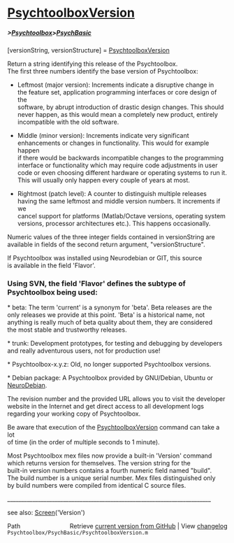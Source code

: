 # [PsychtoolboxVersion](PsychtoolboxVersion)
##### >[Psychtoolbox](Psychtoolbox)>[PsychBasic](PsychBasic)

  
[versionString, versionStructure] = [PsychtoolboxVersion](PsychtoolboxVersion)  
  
Return a string identifying this release of the Psychtoolbox.  
The first three numbers identify the base version of Psychtoolbox:  
  
- Leftmost (major version): Increments indicate a disruptive change in  
the feature set, application programming interfaces or core design of the  
software, by abrupt introduction of drastic design changes. This should  
never happen, as this would mean a completely new product, entirely  
incompatible with the old software.  
  
- Middle (minor version): Increments indicate very significant  
enhancements or changes in functionality. This would for example happen  
if there would be backwards incompatible changes to the programming  
interface or functionality which may require code adjustments in user  
code or even choosing different hardware or operating systems to run it.  
This will usually only happen every couple of years at most.  
  
- Rightmost (patch level): A counter to distinguish multiple releases  
having the same leftmost and middle version numbers. It increments if we  
cancel support for platforms (Matlab/Octave versions, operating system  
versions, processor architectures etc.). This happens occasionally.  
  
Numeric values of the three integer fields contained in versionString are  
available in fields of the second return argument, "versionStructure".  
  
If Psychtoolbox was installed using Neurodebian or GIT, this source  
is available in the field 'Flavor'.  
  
### Using SVN, the field 'Flavor' defines the subtype of Psychtoolbox being used:  
  
\* beta: The term 'current' is a synonym for 'beta'. Beta releases are the  
only releases we provide at this point. 'Beta' is a historical name, not  
anything is really much of beta quality about them, they are considered  
the most stable and trustworthy releases.  
  
\* trunk: Development prototypes, for testing and debugging by developers  
and really adventurous users, not for production use!  
  
\* Psychtoolbox-x.y.z: Old, no longer supported Psychtoolbox versions.  
  
\* Debian package: A Psychtoolbox provided by GNU/Debian, Ubuntu or [NeuroDebian](NeuroDebian).  
  
The revision number and the provided URL allows you to visit the developer  
website in the Internet and get direct access to all development logs  
regarding your working copy of Psychtoolbox.  
  
Be aware that execution of the [PsychtoolboxVersion](PsychtoolboxVersion) command can take a lot  
of time (in the order of multiple seconds to 1 minute).  
  
Most Psychtoolbox mex files now provide a built-in 'Version' command  
which returns version for themselves.  The version string for the  
built-in version numbers contains a fourth numeric field named "build".  
The build number is a unique serial number.  Mex files distinguished only  
by build numbers were compiled from identical C source files.  
  
\_\_\_\_\_\_\_\_\_\_\_\_\_\_\_\_\_\_\_\_\_\_\_\_\_\_\_\_\_\_\_\_\_\_\_\_\_\_\_\_\_\_\_\_\_\_\_\_\_\_\_\_\_\_\_\_\_\_\_\_\_\_\_\_\_\_\_\_\_\_\_\_\_  
  
see also: [Screen](Screen)('Version')  




<div class="code_header" style="text-align:right;">
  <span style="float:left;">Path&nbsp;&nbsp;</span> <span class="counter">Retrieve <a href=
  "https://raw.github.com/Psychtoolbox-3/Psychtoolbox-3/beta/Psychtoolbox/PsychBasic/PsychtoolboxVersion.m">current version from GitHub</a> | View <a href=
  "https://github.com/Psychtoolbox-3/Psychtoolbox-3/commits/beta/Psychtoolbox/PsychBasic/PsychtoolboxVersion.m">changelog</a></span>
</div>
<div class="code">
  <code>Psychtoolbox/PsychBasic/PsychtoolboxVersion.m</code>
</div>

